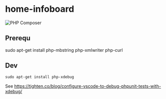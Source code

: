 # home-infoboard

![PHP Composer](https://github.com/robertobernabe/home-infoboard/workflows/PHP%20Composer/badge.svg?branch=master)

## Prerequ
 sudo apt-get install php-mbstring php-xmlwriter php-curl

## Dev

    sudo apt-get install php-xdebug

See  https://tighten.co/blog/configure-vscode-to-debug-phpunit-tests-with-xdebug/
